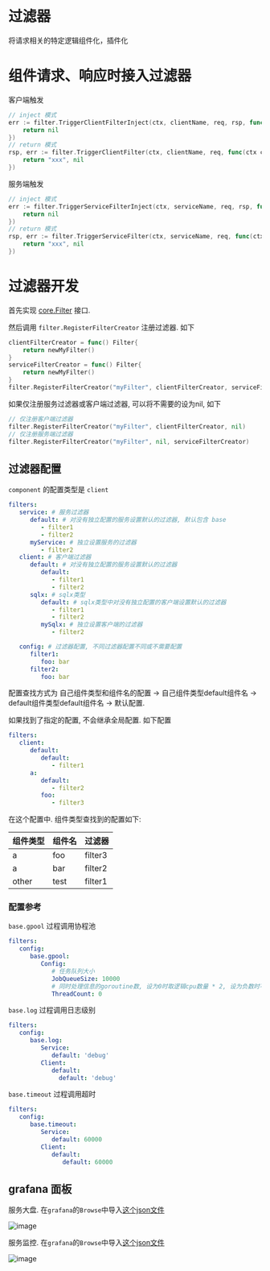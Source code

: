 # 过滤器

将请求相关的特定逻辑组件化，插件化

# 组件请求、响应时接入过滤器

客户端触发

```go
// inject 模式
err := filter.TriggerClientFilterInject(ctx, clientName, req, rsp, func(ctx context.Context, req, rsp interface{}) error{
	return nil
})
// return 模式
rsp, err := filter.TriggerClientFilter(ctx, clientName, req, func(ctx context.Context, req interface{}) (rsp interface{}, err error){
	return "xxx", nil
})
```

服务端触发

```go
// inject 模式
err := filter.TriggerServiceFilterInject(ctx, serviceName, req, rsp, func(ctx context.Context, req, rsp interface{}) error{
	return nil
})
// return 模式
rsp, err := filter.TriggerServiceFilter(ctx, serviceName, req, func(ctx context.Context, req interface{}) (rsp interface{}, err error){
	return "xxx", nil
})
```

# 过滤器开发

首先实现 [core.Filter](../core/filter.go) 接口.

然后调用 `filter.RegisterFilterCreator` 注册过滤器. 如下

```go
clientFilterCreator = func() Filter{
    return newMyFilter()
}
serviceFilterCreator = func() Filter{
	return newMyFilter()
}
filter.RegisterFilterCreator("myFilter", clientFilterCreator, serviceFilterCreator)
```

如果仅注册服务过滤器或客户端过滤器, 可以将不需要的设为nil, 如下

```go
// 仅注册客户端过滤器
filter.RegisterFilterCreator("myFilter", clientFilterCreator, nil)
// 仅注册服务端过滤器
filter.RegisterFilterCreator("myFilter", nil, serviceFilterCreator)
```

## 过滤器配置

`component` 的配置类型是 `client`

```yaml
filters:
   service: # 服务过滤器
      default: # 对没有独立配置的服务设置默认的过滤器, 默认包含 base
         - filter1
         - filter2
      myService: # 独立设置服务的过滤器 
         - filter2
   client: # 客户端过滤器
      default: # 对没有独立配置的服务设置默认的过滤器
         default:
            - filter1
            - filter2
      sqlx: # sqlx类型
         default: # sqlx类型中对没有独立配置的客户端设置默认的过滤器
            - filter1
            - filter2
         mySqlx: # 独立设置客户端的过滤器 
            - filter2

   config: # 过滤器配置, 不同过滤器配置不同或不需要配置
      filter1:
         foo: bar
      filter2:
         foo: bar
```

配置查找方式为 自己组件类型和组件名的配置 -> 自己组件类型default组件名 -> default组件类型default组件名 -> 默认配置.

如果找到了指定的配置, 不会继承全局配置. 如下配置

```yaml
filters:
   client:
      default:
         default:
            - filter1
      a:
         default:
            - filter2
         foo:
            - filter3
```

在这个配置中. 组件类型查找到的配置如下:

 组件类型  | 组件名  | 过滤器     
-------|------|---------
 a     | foo  | filter3 
 a     | bar  | filter2 
 other | test | filter1 

### 配置参考

`base.gpool` 过程调用协程池

```yaml
filters:
   config:
      base.gpool:
         Config:
            # 任务队列大小
            JobQueueSize: 10000
            # 同时处理信息的goroutine数, 设为0时取逻辑cpu数量 * 2, 设为负数时不作任何限制, 每个请求有独立的线程执行
            ThreadCount: 0
```

`base.log` 过程调用日志级别

```yaml
filters:
   config:
      base.log:
         Service:
            default: 'debug'
         Client:
            default:
              default: 'debug'
```

`base.timeout` 过程调用超时

```yaml
filters:
   config:
      base.timeout:
         Service:
            default: 60000
         Client:
            default:
               default: 60000
```

## grafana 面板

服务大盘. 在`grafana`的`Browse`中导入[这个json文件](./grafana-zapp-overview.json)

![image](./grafana-zapp-overview.png)

服务监控. 在`grafana`的`Browse`中导入[这个json文件](./grafana-zapp-home.json)

![image](./grafana-zapp-home.png)

